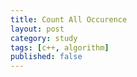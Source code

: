 ```yaml
---
title: Count All Occurence
layout: post
category: study
tags: [c++, algorithm]
published: false
---
```


###